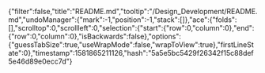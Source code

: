 {"filter":false,"title":"README.md","tooltip":"/Design_Development/README.md","undoManager":{"mark":-1,"position":-1,"stack":[]},"ace":{"folds":[],"scrolltop":0,"scrollleft":0,"selection":{"start":{"row":0,"column":0},"end":{"row":0,"column":0},"isBackwards":false},"options":{"guessTabSize":true,"useWrapMode":false,"wrapToView":true},"firstLineState":0},"timestamp":1581865211126,"hash":"5a5e5bc5429f26342f15c88def5e46d89e0ecc7d"}